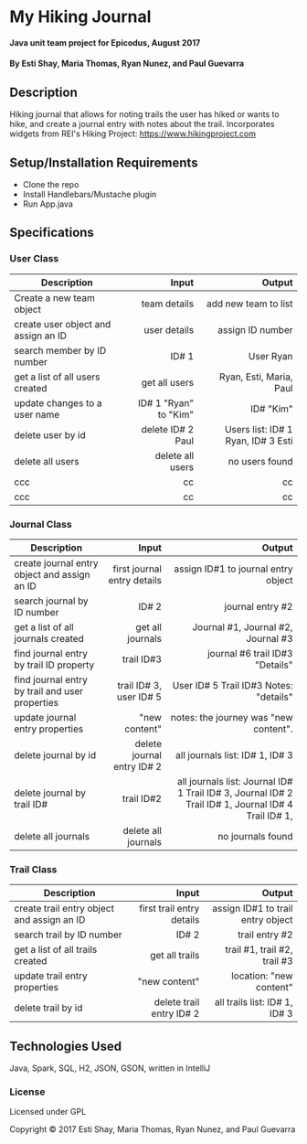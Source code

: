 # My Hiking Journal

#### Java unit team project for Epicodus, August 2017

#### By Esti Shay, Maria Thomas, Ryan Nunez, and Paul Guevarra

## Description

Hiking journal that allows for noting trails the user has hiked or wants to hike, and create a journal entry with notes about the trail. Incorporates widgets from REI's Hiking Project: https://www.hikingproject.com 



## Setup/Installation Requirements

* Clone the repo
* Install Handlebars/Mustache plugin
* Run App.java

## Specifications

### User Class
| Description                                        | Input                                       | Output              |
| -------------------------------------------------- | -------------------------------------------:| ------------------: |
| Create a new team object | team details | add new team to list |
|  create user object and assign an ID  |  user details  |  assign ID number  |
|  search member by ID number  |  ID# 1  |  User Ryan  |
|  get a list of all users created  |  get all users  |  Ryan, Esti, Maria, Paul  |
|  update changes to a user name  |  ID# 1 "Ryan"  to "Kim"  |  ID# "Kim"  |
|  delete user by id  |  delete ID# 2 Paul  |  Users list: ID# 1 Ryan, ID# 3 Esti  |
|  delete all users  |  delete all users  |  no users found  |
|  ccc  |  cc  |  cc  |
|  ccc  |  cc  |  cc  |


### Journal Class
| Description                                        | Input                                       | Output              |
| -------------------------------------------------- | -------------------------------------------:| ------------------: |
|  create journal entry object and assign an ID  |  first journal entry details  |  assign ID#1 to journal entry object  |
|  search journal by ID number  |  ID# 2  |  journal entry #2  |
|  get a list of all journals created  |  get all journals  |  Journal #1, Journal #2, Journal #3  |
|  find journal entry by trail ID property  |  trail ID#3  |  journal #6 trail ID#3 "Details"  |
|  find journal entry by trail and user properties  |  trail ID# 3, user ID# 5  |  User ID# 5 Trail ID#3 Notes: "details"  |
|  update journal entry properties  |  "new content"  |  notes: the journey was "new content".  |
|  delete journal by id  |  delete journal entry ID# 2  |  all journals list: ID# 1, ID# 3  |
|  delete journal by trail ID#  |  trail ID#2  |  all journals list:  Journal ID# 1 Trail ID# 3, Journal ID# 2 Trail ID# 1, Journal ID# 4 Trail ID# 1,  |
|  delete all journals  |  delete all journals  |  no journals found  |


### Trail Class
| Description                                        | Input                                       | Output              |
| -------------------------------------------------- | -------------------------------------------:| ------------------: |
|  create trail entry object and assign an ID  |  first trail entry details  |  assign ID#1 to trail entry object  |
|  search trail by ID number  |  ID# 2  |  trail entry #2  |
|  get a list of all trails created  |  get all trails  |  trail #1, trail #2, trail #3  |
|  update trail entry properties  |  "new content"  |  location: "new content"  |
|  delete trail by id  |  delete trail entry ID# 2  |  all trails list: ID# 1, ID# 3  |




## Technologies Used

Java, Spark, SQL, H2, JSON, GSON, written in IntelliJ

### License

Licensed under GPL

Copyright &copy; 2017 Esti Shay, Maria Thomas, Ryan Nunez, and Paul Guevarra